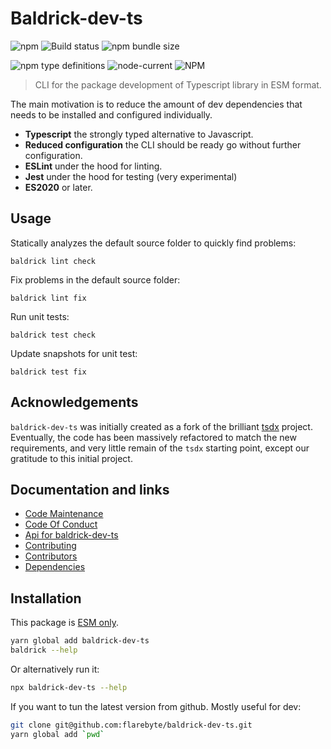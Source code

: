 # Baldrick-dev-ts

![npm](https://img.shields.io/npm/v/baldrick-dev-ts) ![Build
status](https://github.com/flarebyte/baldrick-dev-ts/actions/workflows/main.yml/badge.svg)
![npm bundle size](https://img.shields.io/bundlephobia/min/baldrick-dev-ts)

![npm type definitions](https://img.shields.io/npm/types/baldrick-dev-ts)
![node-current](https://img.shields.io/node/v/baldrick-dev-ts)
![NPM](https://img.shields.io/npm/l/baldrick-dev-ts)

> CLI for the package development of Typescript library in ESM format.

The main motivation is to reduce the amount of dev dependencies that needs to
be installed and configured individually.

-   **Typescript** the strongly typed alternative to Javascript.
-   **Reduced configuration** the CLI should be ready go without further
    configuration.
-   **ESLint** under the hood for linting.
-   **Jest** under the hood for testing (very experimental)
-   **ES2020** or later.

## Usage

Statically analyzes the default source folder to quickly find problems:

`baldrick lint check`

Fix problems in the default source folder:

`baldrick lint fix`

Run unit tests:

`baldrick test check`

Update snapshots for unit test:

`baldrick test fix`

## Acknowledgements

`baldrick-dev-ts` was initially created as a fork of the brilliant
[tsdx](https://github.com/jaredpalmer/tsdx) project.
Eventually, the code has been massively refactored to match the new
requirements, and very little remain of the `tsdx` starting point, except our
gratitude to this initial project.

## Documentation and links

-   [Code Maintenance](MAINTENANCE.md)
-   [Code Of Conduct](CODE_OF_CONDUCT.md)
-   [Api for baldrick-dev-ts](API.md)
-   [Contributing](CONTRIBUTING.md)
-   [Contributors](https://github.com/flarebyte/baldrick-dev-ts/graphs/contributors)
-   [Dependencies](https://github.com/flarebyte/baldrick-dev-ts/network/dependencies)

## Installation

This package is [ESM
only](https://blog.sindresorhus.com/get-ready-for-esm-aa53530b3f77).

```bash
yarn global add baldrick-dev-ts
baldrick --help
```

Or alternatively run it:

```bash
npx baldrick-dev-ts --help
```

If you want to tun the latest version from github. Mostly useful for dev:

```bash
git clone git@github.com:flarebyte/baldrick-dev-ts.git
yarn global add `pwd`
```
